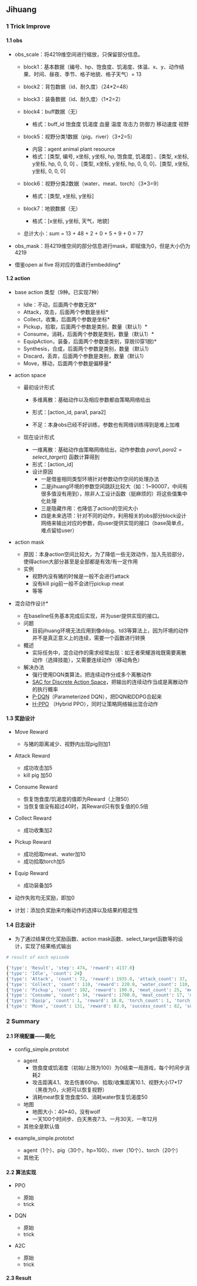 ## Jihuang

### 1 Trick Improve

#### 1.1 obs

- obs_scale：将4219维空间进行缩放，只保留部分信息。

  - block1：基本数据（编号、hp、饱食度、饥渴度、体温、x、y、动作结果、时间、昼夜、季节、格子地貌、格子天气）= 13

  - block2：背包数据（id、耐久度）（24*2=48）

  - block3：装备数据（id、耐久度）（1*2=2）

  - block4：buff数据（无）

    - 格式：buff_id 饱食度 饥渴度 血量 温度 攻击力 防御力 移动速度 视野

  - block5：视野分类1数据（pig、river）（3+2=5）

    - 内容：agent animal plant resource
    - 格式：[类型, 编号, x坐标, y坐标, hp, 饱食度, 饥渴度] 、[类型, x坐标, y坐标, hp, 0, 0, 0] 、[类型, x坐标, y坐标, hp, 0, 0, 0]、[类型, x坐标, y坐标, 0, 0, 0]

  - block6：视野分类2数据（water、meat、torch）（3*3=9）

    - 格式：[类型, x坐标, y坐标]

  - block7：地貌数据（无）

    - 格式：[x坐标, y坐标, 天气，地貌]

    

  - 总计大小：sum = 13 + 48 + 2 + 0 + 5 + 9 + 0 = 77

  

- obs_mask：将4219维空间的部分信息进行mask，即赋值为0，但是大小仍为4219




- 借鉴open ai five 将对应的值进行embedding*



#### 1.2 action

- base action 类型（9种。已实现7种）

  - Idle：不动，后面两个参数无效*
  - Attack，攻击，后面两个参数是坐标*
  - Collect，收集，后面两个参数是坐标*
  - Pickup，拾取，后面两个参数是类别，数量（默认1）*
  - Consume，消耗，后面两个参数是类别，数量（默认1）*
  - EquipAction，装备，后面两个参数是类别，穿脱(0穿1脱)*
  - Synthesis，合成，后面两个参数是类别，数量（默认1）
  - Discard，丢弃，后面两个参数是类别，数量（默认1）
  - Move，移动，后面两个参数是偏移量*

  

- action space

  - 最初设计形式

    - 多维离散：基础动作以及相应参数都由策略网络给出

    - 形式：[action_id, para1, para2]
    - 不足：本身obs已经不好训练，参数也有网络训练得到是难上加难

  - 现在设计形式

    - 一维离散：基础动作由策略网络给出，动作参数由 $para1, para2=select\_target()$ 函数计算得到
    - 形式：[action_id]
    - 设计原因
      - 一是借鉴相同类型环境针对参数动作空间的处理办法
      - 二是jihuang环境的参数空间跳跃比较大（如：1~90007，中间有很多值没有用到），除非人工设计函数（挺麻烦的）将这些值集中化处理
      - 三是隐藏作用：也降低了action的空间大小
      - 四是未来选项：针对不同的动作，利用相关的obs部分block设计网络来输出对应的参数，向user提供实现的接口（base简单点，难点留给user）

    

- action mask
  - 原因：本身action空间比较大，为了降低一些无效动作，加入先验部分，使得action大部分甚至是全部都是有效/有一定作用
  - 实例
    - 视野内没有猪的时候是一般不会进行attack
    - 没有kill pig前一般不会进行pickup meat
    - 等等



- 混合动作设计*
  - 在baseline任务基本完成后实现，并为user提供实现的接口。
  - 问题
    - 目前jihuang环境无法应用到像ddpg、td3等算法上，因为环境的动作并不是真正意义上的连续，需要一个函数进行转换
  - 概述
    - 实际任务中，混合动作的需求经常出现：如王者荣耀游戏既需要离散动作（选择技能），又需要连续动作（移动角色）
  - 解决办法
    - 强行使用DQN类算法，把连续动作分成多个离散动作
    - [SAC for Discrete Action Space](https://link.zhihu.com/?target=https%3A//arxiv.org/abs/1910.07207)，把输出的连续动作当成是离散动作的执行概率
    - [P-DQN](https://link.zhihu.com/?target=https%3A//arxiv.org/abs/1810.06394)（Parameterized DQN），把DQN和DDPG合起来
    - [H-PPO](https://link.zhihu.com/?target=https%3A//arxiv.org/abs/1903.01344) （Hybrid PPO），同时让策略网络输出混合动作



#### 1.3 奖励设计

- Move Reward
  - 与猪的距离减少、视野内出现pig则加1
- Attack Reward
  - 成功攻击加5
  - kill pig 加50
- Consume Reward
  - 恢复饱食度/饥渴度的值即为Reward（上限50）
  - 当恢复值没有超过40时，其Reward只有恢复值的0.5倍
- Collect Reward
  - 成功收集加2
- Pickup Reward
  - 成功拾取meat、water加10
  - 成功拾取torch加5
- Equip Reward
  - 成功装备加5
- 动作失败均无奖励，即加0



- 计划：添加负奖励来均衡动作的选择以及结果的稳定性



#### 1.4 日志设计

- 为了通过结果优化奖励函数、action mask函数、select_target函数等的设计，实现了结果格式输出

```python
# result of each episode

{'type': 'Result', 'step': 474, 'reward': 4137.0}
{'type': 'Idle', 'count': 24}
{'type': 'Attack', 'count': 72, 'reward': 1935.0, 'attack_count': 37, 'attack_reward': 185.0, 'kill_count': 35, 'kill_reward': 1750.0, 'fail_count': 0}
{'type': 'Collect', 'count': 110, 'reward': 220.0, 'water_count': 110, 'water_reward': 220.0, 'fail_count': 0}
{'type': 'Pickup', 'count': 102, 'reward': 190.0, 'meat_count': 25, 'meat_reward': 100.0, 'water_count': 33, 'water_reward': 80.0, 'torch_count': 1, 'torch_reward': 10.0, 'fail_count': 43}
{'type': 'Consume', 'count': 34, 'reward': 1700.0, 'meat_count': 17, 'meat_reward': 850.0, 'water_count': 17, 'water_reward': 850.0, 'fail_count': 0}
{'type': 'Equip', 'count': 1, 'reward': 10.0, 'torch_count': 1, 'torch_reward': 10.0, 'fail_count': 0.0}
{'type': 'Move', 'count': 131, 'reward': 82.0, 'success_count': 82, 'success_reward': 82.0, 'fail_count': 49}
```



### 2 Summary

#### 2.1 环境配置——简化

- config_simple.prototxt

  - agent
    -  饱食度或饥渴度（初始/上限为100）为0结束一局游戏，每个时间步消耗2
    - 攻击距离4.1、攻击伤害60hp、拾取/收集距离10.1、视野大小17*17（黑夜为0，火把可以恢复视野）
    - 消耗meat恢复饱食度50、消耗water恢复饥渴度50
  - 地图
    - 地图大小：40*40，没有wolf
    - 一天100个时间步、白天黑夜7:3、一月30天、一年12月
  - 其他全是默认值

- example_simple.prototxt

  - agent（1个）、pig（30个，hp=100）、river（10个）、torch（20个）
  - 其他无

  

#### 2.2 算法实现

- PPO

  - 原始
  - trick
- DQN
  - 原始
  - trick

- A2C

  - 原始
  - trick

  

#### 2.3 Result
